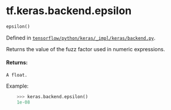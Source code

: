 <div itemscope itemtype="http://developers.google.com/ReferenceObject">
<meta itemprop="name" content="tf.keras.backend.epsilon" />
</div>

# tf.keras.backend.epsilon

``` python
epsilon()
```



Defined in [`tensorflow/python/keras/_impl/keras/backend.py`](https://www.tensorflow.org/code/tensorflow/python/keras/_impl/keras/backend.py).

Returns the value of the fuzz factor used in numeric expressions.

#### Returns:

    A float.

Example:
```python
    >>> keras.backend.epsilon()
    1e-08
```